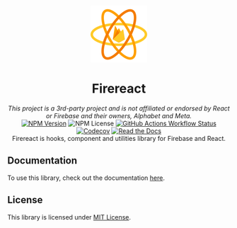 <center><img src="assets/brand/logo.svg" width="128" /></center>

<center><h1>Firereact</h1></center>

<center><em>This project is a 3rd-party project and is not affiliated or endorsed by React or Firebase and their owners, Alphabet and Meta.</em></center>

<center>
<a href="https://www.npmjs.com/package/firereact"><img src="https://img.shields.io/npm/v/firereact?style=flat-square&amp;logo=npm&amp;logoColor=white" alt="NPM Version"></a>
<img src="https://img.shields.io/npm/l/firereact?style=flat-square&amp;logo=npm&amp;logoColor=white" alt="NPM License">
<a href="https://github.com/erayerdin/firereact/actions"><img src="https://img.shields.io/github/actions/workflow/status/erayerdin/firereact/check.yaml?branch=main&amp;style=flat-square&amp;logo=github&amp;logoColor=white&amp;label=check" alt="GitHub Actions Workflow Status"></a>
<a href="https://app.codecov.io/gh/erayerdin/firereact"><img src="https://img.shields.io/codecov/c/github/erayerdin/firereact?token=Nw2dQOJfbC&amp;style=flat-square&amp;logo=codecov&amp;logoColor=white" alt="Codecov"></a>
<a href="http://firereact.erayerdin.com/"><img src="https://img.shields.io/readthedocs/firereact?style=flat-square&amp;logo=readthedocs&amp;logoColor=white" alt="Read the Docs">
</a>
</center>

<center>Firereact is hooks, component and utilities library for Firebase and React.</center>

## Documentation

To use this library, check out the documentation [here](https://firereact.erayerdin.com/).

## License

This library is licensed under [MIT License](https://www.tldrlegal.com/license/mit-license#w-tabs-0-data-w-pane-1).